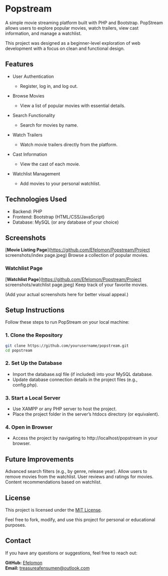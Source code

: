 # Popstream
A simple movie streaming platform built with PHP and Bootstrap. PopStream allows users to explore popular movies, watch trailers, view cast information, and manage a watchlist.

This project was designed as a beginner-level exploration of web development with a focus on clean and functional design.

 ## Features
- User Authentication
  - Register, log in, and log out.

- Browse Movies
  - View a list of popular movies with essential details.
  
- Search Functionality
  - Search for movies by name.

- Watch Trailers
  - Watch movie trailers directly from the platform.
    
- Cast Information
  - View the cast of each movie.
    
- Watchlist Management
  - Add movies to your personal watchlist.
 
    
## Technologies Used
- Backend: PHP
- Frontend: Bootstrap (HTML/CSS/JavaScript)
- Database: MySQL (or any database of your choice)
  
## Screenshots

[**Movie Listing Page**](https://github.com/Efelomon/Popstream/Project screenshots/index page.jpeg)
Browse a collection of popular movies.

### Watchlist Page

[**Watchlist Page**](https://github.com/Efelomon/Popstream/Project screenshots/watchlist page.jpeg)
Keep track of your favorite movies.

(Add your actual screenshots here for better visual appeal.)

## Setup Instructions
Follow these steps to run PopStream on your local machine:

### 1. Clone the Repository
   ```bash
   git clone https://github.com/yourusername/popstream.git
   cd popstream
  ```

### 2. Set Up the Database
- Import the database.sql file (if included) into your MySQL database.
- Update database connection details in the project files (e.g., config.php).
  
### 3. Start a Local Server
- Use XAMPP or any PHP server to host the project.
- Place the project folder in the server’s htdocs directory (or equivalent).
  
### 4. Open in Browser
- Access the project by navigating to http://localhost/popstream in your browser.

## Future Improvements
Advanced search filters (e.g., by genre, release year).
Allow users to remove movies from the watchlist.
User reviews and ratings for movies.
Content recommendations based on watchlist.

## License
This project is licensed under the [MIT License](https://github.com/opensource.org/licenses/MIT).

Feel free to fork, modify, and use this project for personal or educational purposes.

## Contact
If you have any questions or suggestions, feel free to reach out:

**GitHub:** [Efelomon](https://github.com/Efelomon)  
**Email:** [treasureafensumen@outlook.com](mailto:treasureafensumen@outlook.com)

